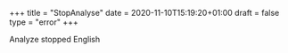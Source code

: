 +++
title = "StopAnalyse"
date = 2020-11-10T15:19:20+01:00
draft = false
type = "error"
+++

Analyze stopped English

